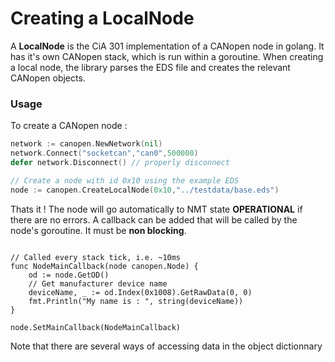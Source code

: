 # Creating a LocalNode

A **LocalNode** is the CiA 301 implementation of a CANopen node in golang.
It has it's own CANopen stack, which is run within a goroutine.
When creating a local node, the library parses the EDS file and creates the relevant
CANopen objects.

### Usage

To create a CANopen node :

```go
network := canopen.NewNetwork(nil)
network.Connect("socketcan","can0",500000)
defer network.Disconnect() // properly disconnect

// Create a node with id 0x10 using the example EDS
node := canopen.CreateLocalNode(0x10,"../testdata/base.eds")

```
Thats it ! The node will go automatically to NMT state **OPERATIONAL** if there are no errors.
A callback can be added that will be called by the node's goroutine. It must be **non blocking**.

```golang

// Called every stack tick, i.e. ~10ms
func NodeMainCallback(node canopen.Node) {
	od := node.GetOD()
	// Get manufacturer device name
	deviceName, _ := od.Index(0x1008).GetRawData(0, 0)
	fmt.Println("My name is : ", string(deviceName))
}

node.SetMainCallback(NodeMainCallback)

```

Note that there are several ways of accessing data in the object dictionnary
